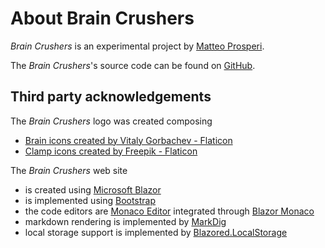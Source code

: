 ﻿# About Brain Crushers

_Brain Crushers_ is an experimental project by [Matteo Prosperi](https://www.linkedin.com/in/matteoprosperi/).

The _Brain Crushers_'s source code can be found on [GitHub](https://github.com/matteo-prosperi/BrainCrushers).

## Third party acknowledgements

The _Brain Crushers_ logo was created composing
- [Brain icons created by Vitaly Gorbachev - Flaticon](https://www.flaticon.com/free-icons/brain)
- [Clamp icons created by Freepik - Flaticon](https://www.flaticon.com/free-icons/clamp)

The _Brain Crushers_ web site
- is created using [Microsoft Blazor](https://docs.microsoft.com/en-us/aspnet/core/blazor/host-and-deploy/webassembly)
- is implemented using [Bootstrap](https://getbootstrap.com/)
- the code editors are [Monaco Editor](https://microsoft.github.io/monaco-editor/) integrated through [Blazor Monaco](https://www.nuget.org/packages/BlazorMonaco/)
- markdown rendering is implemented by [MarkDig](https://www.nuget.org/packages/Markdig/)
- local storage support is implemented by [Blazored.LocalStorage](https://www.nuget.org/packages/Blazored.LocalStorage)